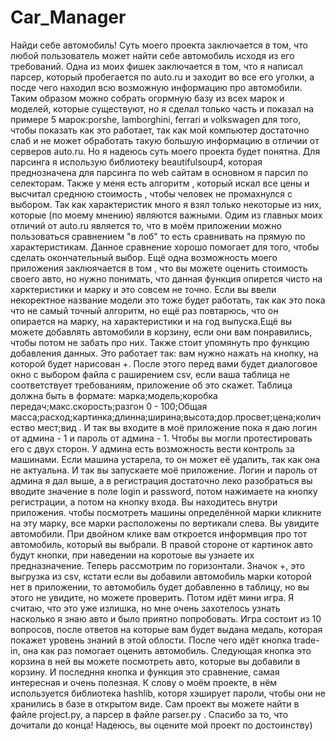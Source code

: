 # Car_Manager
Найди себе автомобиль! Суть моего проекта заключается в том, что любой пользователь может найти себе автомобиль исходя из его требований. Одна из моих фишек заключается в том, что я написал парсер, который пробегается по auto.ru и заходит во все его уголки, а посде чего находил всю возможную информацию про автомобили. Таким образом можно собрать огормную базу из всех марок и моделей, которые существуют, но я сделал только часть и показал на примере 5 марок:porshe, lamborghini, ferrari и volkswagen для того, чтобы показать как это работает, так как мой компьютер достаточно слаб и не может обработать такую большую информацию в отличии от серверов auto.ru. Но я надеюсь суть моего проекта будет понятна. Для парсинга я использую библиотеку beautifulsoup4, которая преднозначена для парсинга по web сайтам в основном я парсил по селекторам. Также у меня есть алгоритм , который искал все цены и высчитал среднюю стоимость , чтобы человек не промахнулся с выбором. Так как характеристик много я взял только некоторые из них, которые (по моему мнению) являются важными. Одим из главных моих отличий от auto.ru является то, что в моём приложении можно пользоваться сравнением "в лоб" то есть сравнивать на прямую по характеристикам. Данное сравнение хорошо помогает для того, чтобы сделать окончательный выбор. Ещё одна возможность моего приложения заклюячается в том 
, что вы можете оценить стоимость своего авто, но нужно понимать, что данная функция опирется чисто на харктеристики и марку и это совсем не точно. Если вы ввели некоректное название модели это тоже будет работать, так как это пока что не самый точный алгоритм, но ещё раз повтарюсь, что он опирается на марку, на характеристики и на год выпуска.Ещё вы можете добавлять автомобили в корзину, если они вам понравились, чтобы потом не забать про них. Также стоит упомянуть про функцию добавления данных. Это работает так: вам нужно нажать на кнопку, на которой будет нарисован +. После этого перед вами будет диалоговое окно с выбором файла с раширением csv, если ваша таблица не соответствует требованиям, приложение об это скажет. Таблица должна быть в формате: марка;модель;коробка передач;макс.скорость;разгон 0 - 100;Общая масса;расход;картинка;длинна;ширина;высота;дор.просвет;цена;количество мест;вид . И так вы входите в моё приложение пока я даю логин от админа - 1 и пароль от админа - 1. Чтобы вы могли протестировать его с двух сторон. У админа есть возможность вести контроль за машинами. Если машина устарела, то он может её удалить, так как она не актуальна. И так вы запускаете моё приложение. Логин и пароль от админа я дал выше, а в регистрация достаточно леко разобраться вы вводите значение в поле login и password, потом нажимаете на кнопку регистрации, а потом на кнопку входа. Вы находитесь внутри приложения. чтобы посмотреть машины определённой марки кликните на эту марку, все марки расположены по вертикали слева. Вы увидите автомобили. При двойном клике вам откроется информвция про тот автомобиль, который вы выбрали. В правой стороне от картинок авто будут кнопки, при наведении на коротоые вы узнаете их предназначение. Теперь рассмотрим по горизонтали. Значок +, это выгрузка из csv, кстати если вы добавили автомобиль марки которой нет в приложении, то автомобиль будет добавленно в таблицу, но вы этого не увидите, но можете проверить. Потом идёт мини игра. Я считаю, что это уже излишка, но мне очень захотелось узнать насколько я знаю авто и было приятно попробовать. Игра состоит из 10 вопросов, после ответов на которые вам будет выдана медаль, которая покажет уровень знаний в этой облости. После чего идёт кнопка trade-in, она как раз помогает оценить автомобиль. Следующая кнопка это корзина в ней вы можете посмотреть авто, которые вы добавили в корзину. И последння кнопка и функция это сравнение, самая интересная и очень полезная. К слову о моём проекте, в нём используется библиотека hashlib, которя хэширует пароли, чтобы они не хранились в базе в открытом виде. Сам проект вы можете найти в файле project.py, а парсер в файле parser.py . Спасибо за то, что дочитали до конца! Надеюсь, вы оцените мой проект по достоинству)
